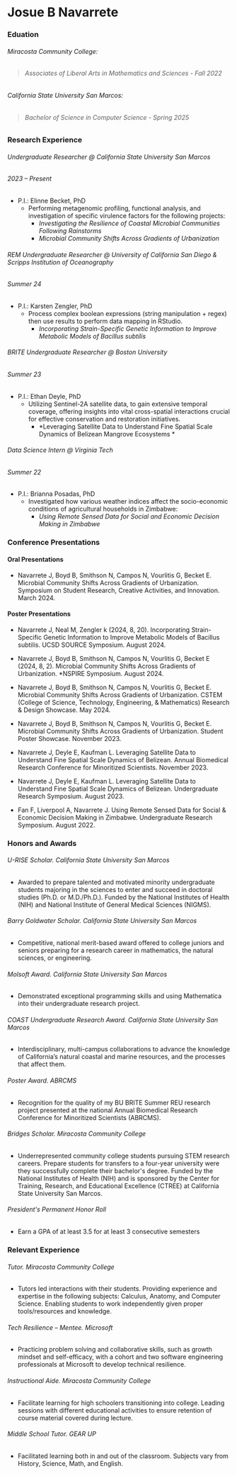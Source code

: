 # Josue B Navarrete 



### Eduation
###### Miracosta Community College:       
> ###### Associates of Liberal Arts in Mathematics and Sciences - Fall 2022
###### California State University San Marcos:      
> ###### Bachelor of Science in Computer Science  - Spring 2025		 

### Research Experience
 ###### Undergraduate Researcher @ California State University San Marcos
 ###### 2023 – Present	
  * P.I.: Elinne Becket, PhD
    * Performing metagenomic profiling, functional analysis, and investigation of specific virulence factors for the following projects:
      * *Investigating the Resilience of Coastal Microbial Communities Following Rainstorms*
      * *Microbial Community Shifts Across Gradients of Urbanization* 

###### REM Undergraduate Researcher @ University of California San Diego & Scripps Institution of Oceanography
###### Summer 24 
  * P.I.: Karsten Zengler, PhD
    * Process complex boolean expressions (string manipulation + regex) then use results to perform data mapping in RStudio.  
      * *Incorporating Strain-Specific Genetic Information to Improve Metabolic Models of Bacillus subtilis*
     
###### BRITE Undergraduate Researcher @ Boston University
###### Summer 23
  * P.I.: Ethan Deyle, PhD 
    * Utilizing Sentinel-2A satellite data, to gain extensive temporal coverage, offering insights into vital cross-spatial interactions crucial for effective conservation and restoration initiatives. 
      * *Leveraging Satellite Data to Understand Fine Spatial Scale Dynamics of Belizean Mangrove Ecosystems *

###### Data Science Intern @ Virginia Tech
###### Summer 22 
  * P.I.: Brianna Posadas, PhD
    * Investigated how various weather indices affect the socio-economic conditions of agricultural households in Zimbabwe:
      * *Using Remote Sensed Data for Social and Economic Decision Making in Zimbabwe*

### Conference Presentations
#### Oral Presentations 
* Navarrete J, Boyd B, Smithson N, Campos N, Vourlitis G, Becket E. Microbial Community Shifts Across Gradients of Urbanization. Symposium on Student Research, Creative Activities, and Innovation. March 2024. 

#### Poster Presentations  

* Navarrete J, Neal M, Zengler k (2024, 8, 20). Incorporating Strain-Specific Genetic Information to Improve Metabolic Models of Bacillus subtilis. UCSD SOURCE Symposium. August 2024. 


* Navarrete J, Boyd B, Smithson N, Campos N, Vourlitis G, Becket E (2024, 8, 2). Microbial Community Shifts Across Gradients of Urbanization. *NSPIRE Symposium. August 2024. 


* Navarrete J, Boyd B, Smithson N, Campos N, Vourlitis G, Becket E. Microbial Community Shifts Across Gradients of Urbanization. CSTEM (College of Science, Technology, Engineering, & Mathematics) Research & Design Showcase. May 2024. 

* Navarrete J, Boyd B, Smithson N, Campos N, Vourlitis G, Becket E. Microbial Community Shifts Across Gradients of Urbanization. Student Poster Showcase. November 2023.  

* Navarrete J, Deyle E, Kaufman L. Leveraging Satellite Data to Understand Fine Spatial Scale Dynamics of Belizean. Annual Biomedical Research Conference for Minoritized Scientists. November 2023. 

* Navarrete J, Deyle E, Kaufman L. Leveraging Satellite Data to Understand Fine Spatial Scale Dynamics of Belizean. Undergraduate Research Symposium. August 2023. 

* Fan F, Liverpool A, Navarrete J. Using Remote Sensed Data for Social & Economic Decision Making in Zimbabwe. Undergraduate Research Symposium. August 2022. 
### Honors and Awards
###### U-RISE Scholar. California State University San Marcos	 
  - Awarded to prepare talented and motivated minority undergraduate students majoring in the sciences to enter and succeed in doctoral studies (Ph.D. or M.D./Ph.D.). Funded by the National Institutes of Health (NIH) and National Institute of General Medical Sciences (NIGMS). 

###### Barry Goldwater Scholar. California State University San Marcos
  -  Competitive, national merit-based award offered to college juniors and seniors preparing for a research career in mathematics, the natural sciences, or engineering.

###### Molsoft Award. California State University San Marcos
  - Demonstrated exceptional programming skills and using Mathematica into their undergraduate research project. 

###### COAST Undergraduate Research Award. California State University San Marcos
  - Interdisciplinary, multi-campus collaborations to advance the knowledge of California’s natural coastal and marine resources, and the processes that affect them. 

###### Poster Award. ABRCMS
  - Recognition for the quality of my BU BRITE Summer REU research project presented at the national Annual Biomedical Research Conference for Minoritized Scientists (ABRCMS). 

###### Bridges Scholar. Miracosta Community College
  - Underrepresented community college students pursuing STEM research careers. Prepare students for transfers to a four-year university were they successfully complete their bachelor's degree. Funded by the National Institutes of Health (NIH) and is sponsored by the Center for Training, Research, and Educational Excellence (CTREE) at California State University San Marcos. 

###### President's Permanent Honor Roll
  - Earn a GPA of at least 3.5 for at least 3 consecutive semesters  


### Relevant Experience
###### Tutor. Miracosta Community College 
* Tutors led interactions with their students. Providing experience and expertise in the following subjects: Calculus, Anatomy, and Computer Science. Enabling students to work independently given proper tools/resources and knowledge. 

###### Tech Resilience – Mentee. Microsoft  
* Practicing problem solving and collaborative skills, such as growth mindset and self-efficacy, with a cohort and two software engineering professionals at Microsoft to develop technical resilience. 

###### Instructional Aide. Miracosta Community College 
* Facilitate learning for high schoolers transitioning into college. Leading sessions with different educational activities to ensure retention of course material covered during lecture. 

###### Middle School Tutor. GEAR UP 
* Facilitated learning both in and out of the classroom. Subjects vary from History, Science, Math, and English. 

